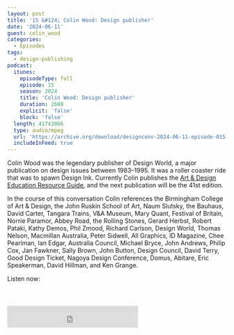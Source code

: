 ```yaml
---
layout: post
title: '15 &#124; Colin Wood: Design publisher'
date: '2024-06-11'
guest: colin_wood
categories:
  - Episodes
tags:
  - design-publishing
podcast:
  itunes:
    episodeType: full
    episode: 15
    season: 2024
    title: 'Colin Wood: Design publisher'
    duration: 2608
    explicit: 'false'
    block: 'false'
  length: 41743066
  type: audio/mpeg
  url: 'https://archive.org/download/designconv-2024-06-11-episode-015-colin-wood/2024-06-11-episode-015-colin-wood.mp3'
  includeInFeed: true
---
```


Colin Wood was the legendary publisher of Design World, a major publication on
design issues between 1983–1995. It was a roller coaster ride that was to
spawn Design Ink. Currently Colin publishes the [Art & Design Education Resource
Guide](https://www.aderg.com.au), and the next publication will be the 41st
edition.

In the course of this conversation Colin references the Birmingham College of
Art & Design, the John Ruskin School of Art, Naum Slutsky, the Bauhaus, David
Carter, Tangara Trains, V&A Museum, Mary Quant, Festival of Britain, Norrie
Paramor, Abbey Road, the Rolling Stones, Gerard Herbst, Robert Pataki, Kathy
Demos, Phil Zmood, Richard Carlson,  Design World, Thomas Nelson, Macmillan
Australia, Peter Sidwell, All Graphics, ID Magazine, Chee Pearlman, Ian Edgar,
Australia Council, Michael Bryce, John Andrews, Philip Cox, Jan Fawkner, Sally
Brown, John Button, Design Council, David Terry, Good Design Ticket, Nagoya
Design Conference, Domus, Abitare, Eric Speakerman, David Hillman, and Ken
Grange.

Listen now:
<div class="responsive-embed" style="padding-top: 8%;">
  <!--suppress HtmlUnknownAttribute, HtmlDeprecatedAttribute -->
  <iframe src="https://archive.org/embed/designconv-2024-06-11-episode-015-colin-wood" class="responsive-embed-item" height="50" frameborder="0" webkitallowfullscreen="true" mozallowfullscreen="true" allowfullscreen></iframe>
</div>
